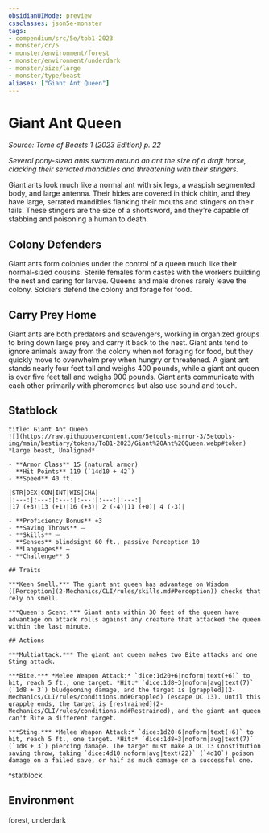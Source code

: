 ```yaml
---
obsidianUIMode: preview
cssclasses: json5e-monster
tags:
- compendium/src/5e/tob1-2023
- monster/cr/5
- monster/environment/forest
- monster/environment/underdark
- monster/size/large
- monster/type/beast
aliases: ["Giant Ant Queen"]
---
```

# Giant Ant Queen
*Source: Tome of Beasts 1 (2023 Edition) p. 22*  

*Several pony-sized ants swarm around an ant the size of a draft horse, clacking their serrated mandibles and threatening with their stingers.*

Giant ants look much like a normal ant with six legs, a waspish segmented body, and large antenna. Their hides are covered in thick chitin, and they have large, serrated mandibles flanking their mouths and stingers on their tails. These stingers are the size of a shortsword, and they're capable of stabbing and poisoning a human to death.

## Colony Defenders

Giant ants form colonies under the control of a queen much like their normal-sized cousins. Sterile females form castes with the workers building the nest and caring for larvae. Queens and male drones rarely leave the colony. Soldiers defend the colony and forage for food.

## Carry Prey Home

Giant ants are both predators and scavengers, working in organized groups to bring down large prey and carry it back to the nest. Giant ants tend to ignore animals away from the colony when not foraging for food, but they quickly move to overwhelm prey when hungry or threatened. A giant ant stands nearly four feet tall and weighs 400 pounds, while a giant ant queen is over five feet tall and weighs 900 pounds. Giant ants communicate with each other primarily with pheromones but also use sound and touch.

## Statblock

```ad-statblock
title: Giant Ant Queen
![](https://raw.githubusercontent.com/5etools-mirror-3/5etools-img/main/bestiary/tokens/ToB1-2023/Giant%20Ant%20Queen.webp#token)
*Large beast, Unaligned*

- **Armor Class** 15 (natural armor)
- **Hit Points** 119 (`14d10 + 42`)
- **Speed** 40 ft.

|STR|DEX|CON|INT|WIS|CHA|
|:---:|:---:|:---:|:---:|:---:|:---:|
|17 (+3)|13 (+1)|16 (+3)| 2 (-4)|11 (+0)| 4 (-3)|

- **Proficiency Bonus** +3
- **Saving Throws** ⏤
- **Skills** ⏤
- **Senses** blindsight 60 ft., passive Perception 10
- **Languages** —
- **Challenge** 5

## Traits

***Keen Smell.*** The giant ant queen has advantage on Wisdom ([Perception](2-Mechanics/CLI/rules/skills.md#Perception)) checks that rely on smell.

***Queen's Scent.*** Giant ants within 30 feet of the queen have advantage on attack rolls against any creature that attacked the queen within the last minute.

## Actions

***Multiattack.*** The giant ant queen makes two Bite attacks and one Sting attack.

***Bite.*** *Melee Weapon Attack:* `dice:1d20+6|noform|text(+6)` to hit, reach 5 ft., one target. *Hit:* `dice:1d8+3|noform|avg|text(7)` (`1d8 + 3`) bludgeoning damage, and the target is [grappled](2-Mechanics/CLI/rules/conditions.md#Grappled) (escape DC 13). Until this grapple ends, the target is [restrained](2-Mechanics/CLI/rules/conditions.md#Restrained), and the giant ant queen can't Bite a different target.

***Sting.*** *Melee Weapon Attack:* `dice:1d20+6|noform|text(+6)` to hit, reach 5 ft., one target. *Hit:* `dice:1d8+3|noform|avg|text(7)` (`1d8 + 3`) piercing damage. The target must make a DC 13 Constitution saving throw, taking `dice:4d10|noform|avg|text(22)` (`4d10`) poison damage on a failed save, or half as much damage on a successful one.
```
^statblock

## Environment

forest, underdark
